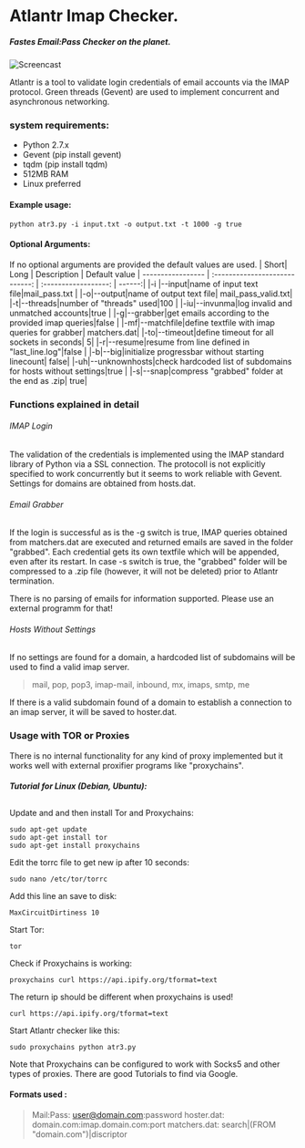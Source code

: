 # Atlantr Imap Checker. 
##### Fastes Email:Pass Checker on the planet.

![Screencast](https://raw.githubusercontent.com/SUP3RIA/Atlantr/master/screen.png)

Atlantr is a tool to validate login credentials of email accounts via the IMAP protocol. 
Green threads (Gevent) are used to implement concurrent and asynchronous networking.
### system requirements:
- Python 2.7.x
- Gevent (pip install gevent)
- tqdm (pip install tqdm)
- 512MB RAM
- Linux preferred
#### Example usage:
```python atr3.py -i input.txt -o output.txt -t 1000 -g true ```
#### Optional Arguments:
If no optional arguments are provided the default values are used.
| Short| Long | Description | Default value |
 ----------------- | :----------------------------: | :------------------: | ------:|
|-i |--input|name of input text file|mail_pass.txt |
|-o|--output|name of output text file| mail_pass_valid.txt|
|-t|--threads|number of "threads" used|100 |
|-iu|--invunma|log invalid and unmatched accounts|true |
|-g|--grabber|get emails according to the provided imap queries|false |
|-mf|--matchfile|define textfile with imap queries for grabber| matchers.dat|
|-to|--timeout|define timeout for all sockets in seconds| 5|
|-r|--resume|resume from line defined in "last_line.log"|false |
|-b|--big|initialize progressbar without starting linecount| false|
|-uh|--unknownhosts|check hardcoded list of subdomains for hosts without settings|true |
|-s|--snap|compress "grabbed" folder at the end as .zip| true|
### Functions explained in detail
###### IMAP Login
The validation of the credentials is implemented using the IMAP standard library of Python via a SSL connection. The protocoll is not explicitly specified to work concurrently but it seems to work reliable with Gevent. Settings for domains are obtained from hosts.dat.
###### Email Grabber
If the login is successful as is the -g switch is true, IMAP queries obtained from matchers.dat are executed and returned emails are saved in the folder "grabbed". Each credential gets its own textfile which will be appended, even after its restart. In case -s switch is true, the "grabbed" folder will be compressed to a .zip file (however, it will not be deleted) prior to Atlantr termination.

There is no parsing of emails for information supported.
Please use an external programm for that!
###### Hosts Without Settings
If no settings are found for a domain, a hardcoded list of subdomains will be used to find a valid imap server.

> mail, pop, pop3, imap-mail, inbound, mx, imaps, smtp, me

If there is a valid subdomain found of a domain to establish a connection to an imap server, it will be saved to hoster.dat.
### Usage with TOR or Proxies
There is no internal functionality for any kind of proxy implemented but it works well with external proxifier programs like "proxychains".

##### Tutorial for Linux (Debian, Ubuntu):
##
Update and and then install Tor and Proxychains:
```
sudo apt-get update
sudo apt-get install tor
sudo apt-get install proxychains
```
Edit the torrc file to get new ip after 10 seconds:
``` 
sudo nano /etc/tor/torrc 
```
Add this line an save to disk:
```
MaxCircuitDirtiness 10
```
Start Tor:
```
tor
```
Check if Proxychains is working:
```
proxychains curl https://api.ipify.org/tformat=text
```
The return ip should be different when proxychains is used!
```
curl https://api.ipify.org/tformat=text
```
Start Atlantr checker like this:
```
sudo proxychains python atr3.py 
```
Note that Proxychains can be configured to work with Socks5 and other types of proxies. There are good Tutorials to find via Google.


#### Formats used :
>Mail:Pass:
user@domain.com:password
hoster.dat:
domain.com:imap.domain.com:port
matchers.dat:
search|(FROM "domain.com")|discriptor
